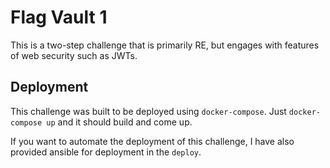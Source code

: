 # Flag Vault 1

This is a two-step challenge that is primarily RE, but engages with features of web security such as JWTs.

## Deployment

This challenge was built to be deployed using `docker-compose`. Just `docker-compose up` and it should build and come up.

If you want to automate the deployment of this challenge, I have also provided ansible for deployment in the `deploy`.